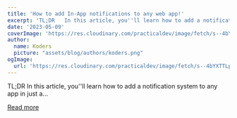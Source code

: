 ```yaml
---
title: 'How to add In-App notifications to any web app!'
excerpt: 'TL;DR   In this article, you''ll learn how to add a notification system to any app in just a...'
date: '2023-05-09'
coverImage: 'https://res.cloudinary.com/practicaldev/image/fetch/s--4bYXTTLp--/c_imagga_scale,f_auto,fl_progressive,h_420,q_auto,w_1000/https://dev-to-uploads.s3.amazonaws.com/uploads/articles/sntoz1177mfmz5tqqept.png'
author:
  name: Koders
  picture: "assets/blog/authors/koders.png"
ogImage:
  url: 'https://res.cloudinary.com/practicaldev/image/fetch/s--4bYXTTLp--/c_imagga_scale,f_auto,fl_progressive,h_420,q_auto,w_1000/https://dev-to-uploads.s3.amazonaws.com/uploads/articles/sntoz1177mfmz5tqqept.png'
---
```


TL;DR   In this article, you''ll learn how to add a notification system to any app in just a...

[Read more](https://dev.to/novu/how-to-add-in-app-notifications-to-any-web-app-1b4n)
